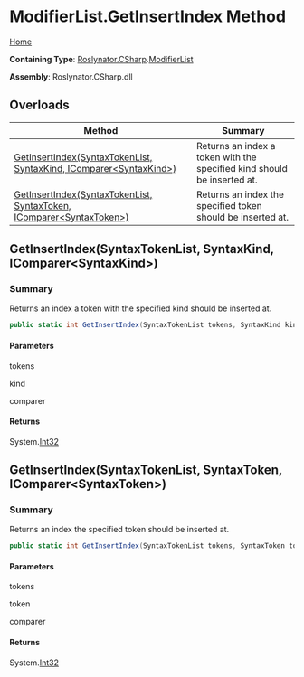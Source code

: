 # ModifierList\.GetInsertIndex Method

[Home](../../../../README.md)

**Containing Type**: [Roslynator.CSharp](../../README.md)\.[ModifierList](../README.md)

**Assembly**: Roslynator\.CSharp\.dll

## Overloads

| Method | Summary |
| ------ | ------- |
| [GetInsertIndex(SyntaxTokenList, SyntaxKind, IComparer\<SyntaxKind>)](#Roslynator_CSharp_ModifierList_GetInsertIndex_Microsoft_CodeAnalysis_SyntaxTokenList_Microsoft_CodeAnalysis_CSharp_SyntaxKind_System_Collections_Generic_IComparer_Microsoft_CodeAnalysis_CSharp_SyntaxKind__) | Returns an index a token with the specified kind should be inserted at\. |
| [GetInsertIndex(SyntaxTokenList, SyntaxToken, IComparer\<SyntaxToken>)](#Roslynator_CSharp_ModifierList_GetInsertIndex_Microsoft_CodeAnalysis_SyntaxTokenList_Microsoft_CodeAnalysis_SyntaxToken_System_Collections_Generic_IComparer_Microsoft_CodeAnalysis_SyntaxToken__) | Returns an index the specified token should be inserted at\. |

## GetInsertIndex\(SyntaxTokenList, SyntaxKind, IComparer\<SyntaxKind>\)<a name="Roslynator_CSharp_ModifierList_GetInsertIndex_Microsoft_CodeAnalysis_SyntaxTokenList_Microsoft_CodeAnalysis_CSharp_SyntaxKind_System_Collections_Generic_IComparer_Microsoft_CodeAnalysis_CSharp_SyntaxKind__"></a>

### Summary

Returns an index a token with the specified kind should be inserted at\.

```csharp
public static int GetInsertIndex(SyntaxTokenList tokens, SyntaxKind kind, IComparer<SyntaxKind> comparer = null)
```

#### Parameters

tokens



kind



comparer



#### Returns

System\.[Int32](https://docs.microsoft.com/en-us/dotnet/api/system.int32)

## GetInsertIndex\(SyntaxTokenList, SyntaxToken, IComparer\<SyntaxToken>\)<a name="Roslynator_CSharp_ModifierList_GetInsertIndex_Microsoft_CodeAnalysis_SyntaxTokenList_Microsoft_CodeAnalysis_SyntaxToken_System_Collections_Generic_IComparer_Microsoft_CodeAnalysis_SyntaxToken__"></a>

### Summary

Returns an index the specified token should be inserted at\.

```csharp
public static int GetInsertIndex(SyntaxTokenList tokens, SyntaxToken token, IComparer<SyntaxToken> comparer = null)
```

#### Parameters

tokens



token



comparer



#### Returns

System\.[Int32](https://docs.microsoft.com/en-us/dotnet/api/system.int32)

